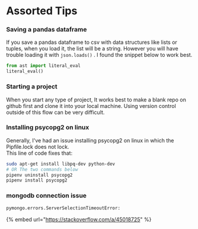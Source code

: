 # Assorted Tips

### Saving a pandas dataframe

If you save a pandas dataframe to csv with data structures like lists or tuples, when you load it, the list will be a string. However you will have trouble loading it with `json.loads()` . I found the snippet below to work best.  

```python
from ast import literal_eval
literal_eval()
```

### Starting a project

When you start any type of project, It works best to make a blank repo on github first and clone it into your local machine. Using version control outside of this flow can be very difficult. 

### Installing psycopg2 on linux

Generally, I've had an issue installing psycopg2 on linux in which the Pipfile.lock does not lock.  
This line of code fixes that:

```bash
sudo apt-get install libpq-dev python-dev
# OR The two commands below
pipenv uninstall psycopg2
pipenv install psycopg2
```

### mongodb connection issue

```bash
pymongo.errors.ServerSelectionTimeoutError:

```





{% embed url="https://stackoverflow.com/a/45018725" %}



